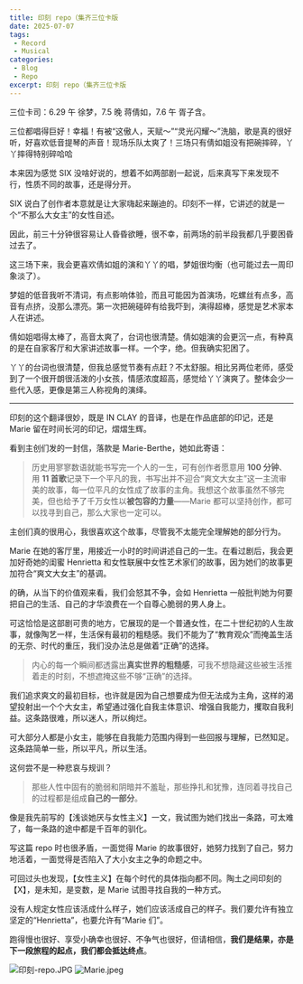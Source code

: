 ```yaml
---
title: 印刻 repo（集齐三位卡版
date: 2025-07-07
tags: 
 - Record
 - Musical
categories:
 - Blog
 - Repo
excerpt: 印刻 repo（集齐三位卡版
---
```



三位卡司：6.29 午 徐梦，7.5 晚 蒋倩如，7.6 午 胥子含。

三位都唱得巨好！幸福！有被“这傲人，天赋～”“灵光闪耀～”洗脑，歌是真的很好听，好喜欢低音提琴的声音！现场乐队太爽了！三场只有倩如姐没有把碗摔碎，丫丫摔得特别碎哈哈

本来因为感觉 SIX 没啥好说的，想着不如两部剧一起说，后来真写下来发现不行，性质不同的故事，还是得分开。

SIX 说白了创作者本意就是让大家嗨起来蹦迪的。印刻不一样，它讲述的就是一个“不那么大女主”的女性自述。

因此，前三十分钟很容易让人昏昏欲睡，很不幸，前两场的前半段我都几乎要困昏过去了。

这三场下来，我会更喜欢倩如姐的演和丫丫的唱，梦姐很均衡（也可能过去一周印象淡了）。

梦姐的低音我听不清词，有点影响体验，而且可能因为首演场，吃螺丝有点多，高音有点挤，没那么漂亮。第一次把碗碰碎有给我吓到，演得超棒，感觉是艺术家本人在讲述。

倩如姐唱得太棒了，高音太爽了，台词也很清楚。倩如姐演的会更沉一点，有种真的是在自家客厅和大家讲述故事一样。一个字，绝。但我确实犯困了。

丫丫的台词也很清楚，但我总感觉节奏有点赶？不太舒服。相比另两位老师，感受到了一个很开朗很活泼的小女孩，情感浓度超高，感觉给丫丫演爽了。整体会少一些代入感，更像是第三人称视角的演绎。

---

印刻的这个翻译很妙，既是 IN CLAY 的音译，也是在作品底部的印记，还是 Marie 留在时间长河的印记，熠熠生辉。

看到主创们发的一封信，落款是 Marie-Berthe，她如此寄语：

> 历史用寥寥数语就能书写完一个人的一生，可有创作者愿意用 **100 分钟**、用 **11 首歌**记录下一个平凡的我，书写出并不迎合“爽文大女主”这一主流审美的故事，每一位平凡的女性成了故事的主角。我想这个故事虽然不够完美，但也给予了千万女性以**被包容的力量**——Marie 都可以坚持创作，都可以找寻到自己，那么大家也一定可以。

主创们真的很用心，我很喜欢这个故事，尽管我不太能完全理解她的部分行为。

Marie 在她的客厅里，用接近一小时的时间讲述自己的一生。在看过剧后，我会更加好奇她的闺蜜 Henrietta 和女性联展中女性艺术家们的故事，因为她们的故事更加符合“爽文大女主”的基调。

的确，从当下的价值观来看，我们会怒其不争，会如 Henrietta 一般批判她为何要把自己的生活、自己的才华浪费在一个自尊心脆弱的男人身上。

可这恰恰是这部剧可贵的地方，它展现的是一个普通女性，在二十世纪初的人生故事，就像陶艺一样，生活保有最初的粗糙感。我们不能为了“教育观众”而掩盖生活的无奈、时代的重压，我们没办法总是做着“正确”的选择。

> 内心的每一个瞬间都透露出**真实世界的粗糙感**，可我不想隐藏这些被生活推着走的时刻，不想遮掩这些不够“正确”的选择。

我们追求爽文的最初目标，也许就是因为自己想要成为但无法成为主角，这样的渴望投射出一个个大女主，希望通过强化自我主体意识、增强自我能力，攫取自我利益。这条路很难，所以迷人，所以绚烂。

可大部分人都是小女主，能够在自我能力范围内得到一些回报与理解，已然知足。这条路简单一些，所以平凡，所以生活。

这何尝不是一种悲哀与规训？

> 那些人性中固有的脆弱和阴暗并不羞耻，那些挣扎和犹豫，连同着寻找自己的过程都是组成**自己的一部分**。

像是我先前写的【浅谈她厌与女性主义】一文，我试图为她们找出一条路，可太难了，每一条路的途中都是千百年的驯化。

写这篇 repo 时也很矛盾，一面觉得 Marie 的故事很好，她努力找到了自己，努力地活着，一面觉得是否陷入了大小女主之争的命题之中。

可回过头也发现，【女性主义】在每个时代的具体指向都不同。陶土之间印刻的【X】，是未知，是变数，是 Marie 试图寻找自我的一种方式。

没有人规定女性应该活成什么样子，她们应该活成自己的样子。我们要允许有独立坚定的“Henrietta”，也要允许有“Marie 们”。

跑得慢也很好、享受小确幸也很好、不争气也很好，但请相信，**我们是结果，亦是下一段旅程的起点，我们都会抵达终点**。

![印刻-repo.JPG](/images/印刻-repo.JPG)
![Marie.jpeg](/images/Marie.jpeg)